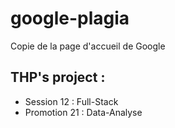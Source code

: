 # google-plagia
 Copie de la page d'accueil de Google

## THP's project :
* Session 12 : Full-Stack
* Promotion 21 : Data-Analyse
